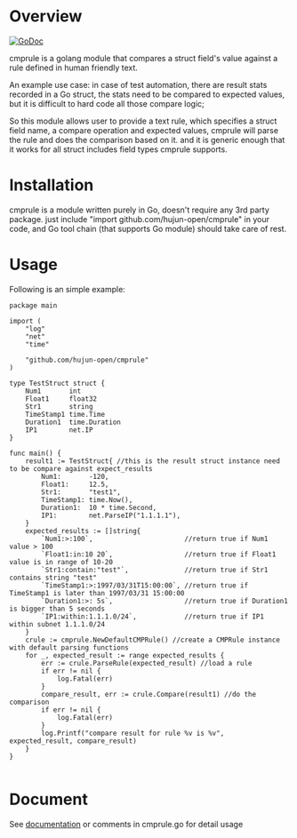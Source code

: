 # Overview
[![GoDoc](https://pkg.go.dev/github.com/hujun-open/cmprule)](https://pkg.go.dev/github.com/hujun-open/cmprule?tab=doc)

cmprule is a golang module that compares a struct field's value against a rule defined in human friendly text.

An example use case: in case of test automation, there are result stats recorded in a Go struct, the stats need to be compared to expected values, but it is difficult to hard code all those compare logic; 

So this module allows user to provide a text rule, which specifies a struct field name, a compare operation and expected values, cmprule will parse the rule and does the comparison based on it. and it is generic enough that it works for all struct includes field types cmprule supports.

# Installation
cmprule is a module written purely in Go, doesn't require any 3rd party package. just include "import github.com/hujun-open/cmprule" in your code, and Go tool chain (that supports Go module) should take care of rest.

# Usage 
Following is an simple example:
```
package main

import (
	"log"
	"net"
	"time"

	"github.com/hujun-open/cmprule"
)

type TestStruct struct {
	Num1       int
	Float1     float32
	Str1       string
	TimeStamp1 time.Time
	Duration1  time.Duration
	IP1        net.IP
}

func main() {
	result1 := TestStruct{ //this is the result struct instance need to be compare against expect_results
		Num1:       -120,
		Float1:     12.5,
		Str1:       "test1",
		TimeStamp1: time.Now(),
		Duration1:  10 * time.Second,
		IP1:        net.ParseIP("1.1.1.1"),
	}
	expected_results := []string{
		`Num1:>:100`,                       //return true if Num1 value > 100
		`Float1:in:10 20`,                  //return true if Float1 value is in range of 10-20
		`Str1:contain:"test"`,              //return true if Str1 contains string "test"
		`TimeStamp1:>:1997/03/31T15:00:00`, //return true if TimeStamp1 is later than 1997/03/31 15:00:00
		`Duration1:>: 5s`,                  //return true if Duration1 is bigger than 5 seconds
		`IP1:within:1.1.1.0/24`,            //return true if IP1 within subnet 1.1.1.0/24
	}
	crule := cmprule.NewDefaultCMPRule() //create a CMPRule instance with default parsing functions
	for _, expected_result := range expected_results {
		err := crule.ParseRule(expected_result) //load a rule
		if err != nil {
			log.Fatal(err)
		}
		compare_result, err := crule.Compare(result1) //do the comparison
		if err != nil {
			log.Fatal(err)
		}
		log.Printf("compare result for rule %v is %v", expected_result, compare_result)
	}
}


```
# Document
See [documentation](https://pkg.go.dev/github.com/hujun-open/cmprule?tab=doc) or comments in cmprule.go for detail usage



